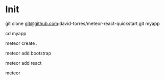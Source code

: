 Init
====
git clone git@github.com:david-torres/meteor-react-quickstart.git myapp

cd myapp

meteor create .

meteor add bootstrap

meteor add react

meteor
